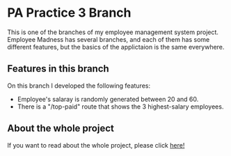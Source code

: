 # PA Practice 3 Branch
This is one of the branches of my employee management system project. Employee Madness has several branches, and each of them has some different features, but the basics of the applictaion is the same everywhere.

## Features in this branch
On this branch I developed the following features:
<ul>
  <li>Employee's salaray is randomly generated between 20 and 60.</li>
  <li>There is a "/top-paid" route that shows the 3 highest-salary employees.</li>
</ul>

## About the whole project
If you want to read about the whole project, please click <a href="https://github.com/CodecoolGlobal/the-employee-madness-react-LBlanka99">here!</a>

